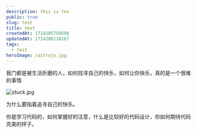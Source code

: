 ```yaml
---
description: this is tes
public: true
slug: test
title: test
createdAt: 1714205756688
updatedAt: 1714206110167
tags:
  - test
heroImage: /astrojs.jpg
---
```

我门都是被生活折磨的人，如何找寻自己的快乐，如何让你快乐，真的是一个很难的事情


![stuck.jpg](/posts/test_stuck-jpg.jpg)

为什么要指着追寻自己的快乐。

你是学习代码的，如何掌握好的注意，什么是比较好的代码设计，你如何期待代码完美的样子。